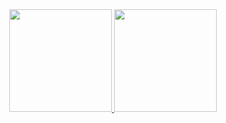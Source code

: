 <div align="center">
  <a href="https://github.com/Matheus-Hati">
  <img height="180em" src="https://github-readme-stats.vercel.app/api?username=Matheus-Hati&show_icons=true&theme=dark&include_all_commits=true&count_private=true"/>
  <img height="180em" src="https://github-readme-stats.vercel.app/api/top-langs/?username=Matheus-Hati&layout=compact&langs_count=7&theme=dark"/>
</div>
